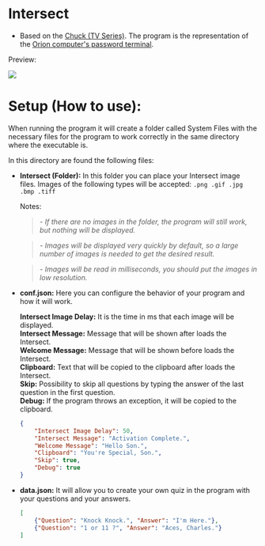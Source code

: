 # Intersect

- Based on the [Chuck (TV Series)](https://en.wikipedia.org/wiki/Chuck_(TV_series)).
The program is the representation of the [Orion computer's password terminal]().


Preview:

![](https://i.imgur.com/WL8IOA3.png)

# Setup (How to use):

When running the program it will create a folder called System Files with the necessary files for the program to work correctly in the same directory where the executable is.

In this directory are found the following files:
- **Intersect (Folder):**
In this folder you can place your Intersect image files.
Images of the following types will be accepted: `.png .gif .jpg .bmp .tiff`

	Notes:
  > *- If there are no images in the folder, the program will still work, but nothing will be displayed.*

  > *- Images will be displayed very quickly by default, so a large number of images is needed to get the desired result.*

  > *- Images will be read in milliseconds, you should put the images in low resolution.*

- **conf.json:**
Here you can configure the behavior of your program and how it will work.

	**Intersect Image Delay:** It is the time in ms that each image will be displayed.\
	**Intersect Message:** Message that will be shown after loads the Intersect.\
	**Welcome Message:** Message that will be shown before loads the Intersect.\
	**Clipboard:** Text that will be copied to the clipboard after loads the Intersect.\
	**Skip:** Possibility to skip all questions by typing the answer of the last question in the first question.\
	**Debug:** If the program throws an exception, it will be copied to the clipboard.

  ```json
  {
      "Intersect Image Delay": 50, 
      "Intersect Message": "Activation Complete.", 
      "Welcome Message": "Hello Son.", 
      "Clipboard": "You're Special, Son.", 
      "Skip": true, 
      "Debug": true
  }
  ```

- **data.json:** 
	It will allow you to create your own quiz in the program with your questions and your answers.

  ```json
  [
      {"Question": "Knock Knock.", "Answer": "I'm Here."}, 
      {"Question": "1 or 11 ?", "Answer": "Aces, Charles."}
  ]
  ```
